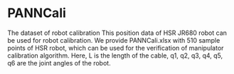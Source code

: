 # PANNCali
The dataset of robot calibration
This position data of HSR JR680 robot can be used for robot calibration. We provide PANNCali.xlsx with 510 sample points of HSR robot, which can be used for the verification of manipulator calibration algorithm. Here, L is the length of the cable, q1, q2, q3, q4, q5, q6 are the joint angles of the robot.
